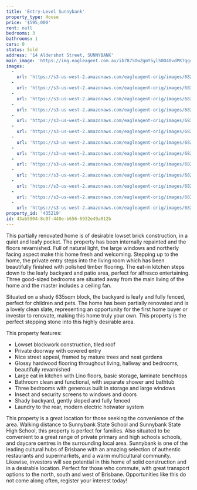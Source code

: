 ```yaml
---
title: 'Entry-Level Sunnybank'
property_type: House
price: '$595,000'
rent: null
bedrooms: 3
bathrooms: 1
cars: 0
status: Sold
address: '14 Aldershot Street, SUNNYBANK'
main_image: 'https://img.eagleagent.com.au/ib787SOwZgmY5ylS0O40vdPK7qg=/1280x854/smart/https://s3-us-west-2.amazonaws.com/eagleagent-orig/images/6821870/128144882-image-M.jpg'
images:
  -
    url: 'https://s3-us-west-2.amazonaws.com/eagleagent-orig/images/6821883/128144882-image-L.jpg'
  -
    url: 'https://s3-us-west-2.amazonaws.com/eagleagent-orig/images/6821882/128144882-image-K.jpg'
  -
    url: 'https://s3-us-west-2.amazonaws.com/eagleagent-orig/images/6821881/128144882-image-J.jpg'
  -
    url: 'https://s3-us-west-2.amazonaws.com/eagleagent-orig/images/6821880/128144882-image-I.jpg'
  -
    url: 'https://s3-us-west-2.amazonaws.com/eagleagent-orig/images/6821879/128144882-image-H.jpg'
  -
    url: 'https://s3-us-west-2.amazonaws.com/eagleagent-orig/images/6821878/128144882-image-G.jpg'
  -
    url: 'https://s3-us-west-2.amazonaws.com/eagleagent-orig/images/6821876/128144882-image-F.jpg'
  -
    url: 'https://s3-us-west-2.amazonaws.com/eagleagent-orig/images/6821875/128144882-image-E.jpg'
  -
    url: 'https://s3-us-west-2.amazonaws.com/eagleagent-orig/images/6821874/128144882-image-D.jpg'
  -
    url: 'https://s3-us-west-2.amazonaws.com/eagleagent-orig/images/6821873/128144882-image-C.jpg'
  -
    url: 'https://s3-us-west-2.amazonaws.com/eagleagent-orig/images/6821872/128144882-image-B.jpg'
  -
    url: 'https://s3-us-west-2.amazonaws.com/eagleagent-orig/images/6821871/128144882-image-A.jpg'
  -
    url: 'https://s3-us-west-2.amazonaws.com/eagleagent-orig/images/6821870/128144882-image-M.jpg'
property_id: '435219'
id: 43ab5904-8c0f-440e-b656-6932e49a012b
---
```

This partially renovated home is of desirable lowset brick construction, in a quiet and leafy pocket. The property has been internally repainted and the floors revarnished. Full of natural light, the large windows and northerly facing aspect make this home fresh and welcoming. Stepping up to the home, the private entry steps into the living room which has been beautifully finished with polished timber flooring. The eat-in kitchen steps down to the leafy backyard and patio area, perfect for alfresco entertaining. Three good-sized bedrooms are situated away from the main living of the home and the master includes a ceiling fan.

Situated on a shady 635sqm block, the backyard is leafy and fully fenced, perfect for children and pets. The home has been partially renovated and is a lovely clean slate, representing an opportunity for the first home buyer or investor to renovate, making this home truly your own. This property is the perfect stepping stone into this highly desirable area.

This property features:

*  Lowset blockwork construction, tiled roof
*  Private doorway with covered entry
*  Nice street appeal, framed by mature trees and neat gardens
*  Glossy hardwood flooring throughout living, hallway and bedrooms, beautifully revarnished
*  Large eat in kitchen with Lino floors, basic storage, laminate benchtops
*  Bathroom clean and functional, with separate shower and bathtub
*  Three bedrooms with generous built in storage and large windows
*  Insect and security screens to windows and doors
*  Shady backyard, gently sloped and fully fenced
*  Laundry to the rear, modern electric hotwater system

This property is a great location for those seeking the convenience of the area. Walking distance to Sunnybank State School and Sunnybank State High School, this property is perfect for families. Also situated to be convenient to a great range of private primary and high schools schools, and daycare centres in the surrounding local area. Sunnybank is one of the leading cultural hubs of Brisbane with an amazing selection of authentic restaurants and supermarkets, and a warm multicultural community. Likewise, investors will see potential in this home of solid construction and in a desirable location. Perfect for those who commute, with great transport options to the north, south and west of Brisbane. Opportunities like this do not come along often, register your interest today!